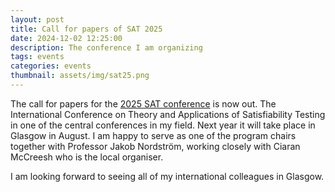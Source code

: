 ```yaml
---
layout: post
title: Call for papers of SAT 2025
date: 2024-12-02 12:25:00
description: The conference I am organizing
tags: events
categories: events
thumbnail: assets/img/sat25.png
---
```


The call for papers for the [2025 SAT conference](https://satisfiability.org/SAT25/) is now out. The International Conference on Theory and Applications of Satisfiability Testing in one of the central conferences in my field. Next year it will take place in Glasgow in August. I am happy to serve as one of the program chairs together with Professor Jakob Nordström, working closely with Ciaran McCreesh who is the local organiser.

I am looking forward to seeing all of my international colleagues in Glasgow.
